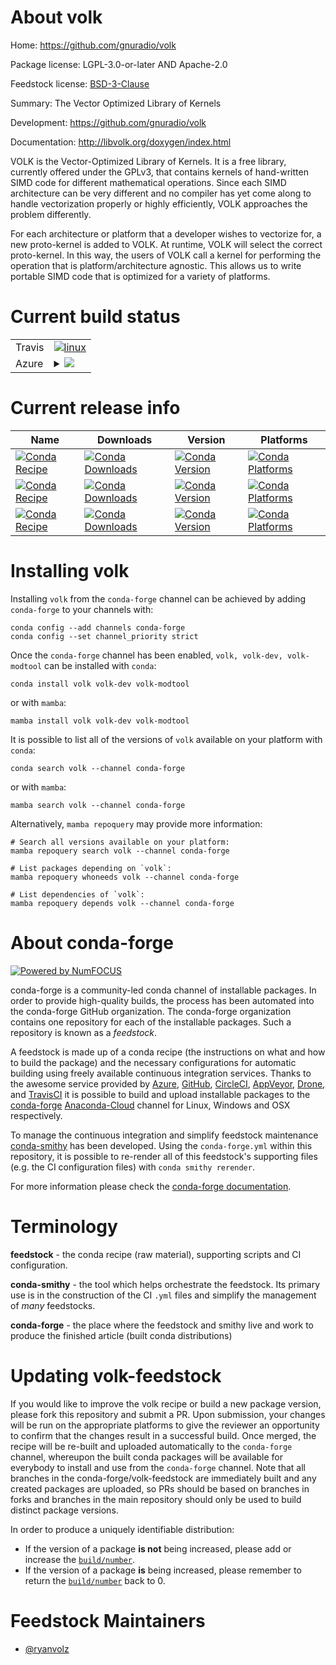 About volk
==========

Home: https://github.com/gnuradio/volk

Package license: LGPL-3.0-or-later AND Apache-2.0

Feedstock license: [BSD-3-Clause](https://github.com/conda-forge/volk-feedstock/blob/main/LICENSE.txt)

Summary: The Vector Optimized Library of Kernels

Development: https://github.com/gnuradio/volk

Documentation: http://libvolk.org/doxygen/index.html

VOLK is the Vector-Optimized Library of Kernels. It is a free library,
currently offered under the GPLv3, that contains kernels of hand-written
SIMD code for different mathematical operations. Since each SIMD
architecture can be very different and no compiler has yet come along to
handle vectorization properly or highly efficiently, VOLK approaches the
problem differently.

For each architecture or platform that a developer wishes to vectorize for,
a new proto-kernel is added to VOLK. At runtime, VOLK will select the
correct proto-kernel. In this way, the users of VOLK call a kernel for
performing the operation that is platform/architecture agnostic. This
allows us to write portable SIMD code that is optimized for a variety of
platforms.


Current build status
====================


<table><tr>
    <td>Travis</td>
    <td>
      <a href="https://app.travis-ci.com/conda-forge/volk-feedstock">
        <img alt="linux" src="https://img.shields.io/travis/com/conda-forge/volk-feedstock/main.svg?label=Linux">
      </a>
    </td>
  </tr>
    
  <tr>
    <td>Azure</td>
    <td>
      <details>
        <summary>
          <a href="https://dev.azure.com/conda-forge/feedstock-builds/_build/latest?definitionId=8367&branchName=main">
            <img src="https://dev.azure.com/conda-forge/feedstock-builds/_apis/build/status/volk-feedstock?branchName=main">
          </a>
        </summary>
        <table>
          <thead><tr><th>Variant</th><th>Status</th></tr></thead>
          <tbody><tr>
              <td>linux_64</td>
              <td>
                <a href="https://dev.azure.com/conda-forge/feedstock-builds/_build/latest?definitionId=8367&branchName=main">
                  <img src="https://dev.azure.com/conda-forge/feedstock-builds/_apis/build/status/volk-feedstock?branchName=main&jobName=linux&configuration=linux%20linux_64_" alt="variant">
                </a>
              </td>
            </tr><tr>
              <td>linux_aarch64</td>
              <td>
                <a href="https://dev.azure.com/conda-forge/feedstock-builds/_build/latest?definitionId=8367&branchName=main">
                  <img src="https://dev.azure.com/conda-forge/feedstock-builds/_apis/build/status/volk-feedstock?branchName=main&jobName=linux&configuration=linux%20linux_aarch64_" alt="variant">
                </a>
              </td>
            </tr><tr>
              <td>linux_ppc64le</td>
              <td>
                <a href="https://dev.azure.com/conda-forge/feedstock-builds/_build/latest?definitionId=8367&branchName=main">
                  <img src="https://dev.azure.com/conda-forge/feedstock-builds/_apis/build/status/volk-feedstock?branchName=main&jobName=linux&configuration=linux%20linux_ppc64le_" alt="variant">
                </a>
              </td>
            </tr><tr>
              <td>osx_64</td>
              <td>
                <a href="https://dev.azure.com/conda-forge/feedstock-builds/_build/latest?definitionId=8367&branchName=main">
                  <img src="https://dev.azure.com/conda-forge/feedstock-builds/_apis/build/status/volk-feedstock?branchName=main&jobName=osx&configuration=osx%20osx_64_" alt="variant">
                </a>
              </td>
            </tr><tr>
              <td>osx_arm64</td>
              <td>
                <a href="https://dev.azure.com/conda-forge/feedstock-builds/_build/latest?definitionId=8367&branchName=main">
                  <img src="https://dev.azure.com/conda-forge/feedstock-builds/_apis/build/status/volk-feedstock?branchName=main&jobName=osx&configuration=osx%20osx_arm64_" alt="variant">
                </a>
              </td>
            </tr><tr>
              <td>win_64</td>
              <td>
                <a href="https://dev.azure.com/conda-forge/feedstock-builds/_build/latest?definitionId=8367&branchName=main">
                  <img src="https://dev.azure.com/conda-forge/feedstock-builds/_apis/build/status/volk-feedstock?branchName=main&jobName=win&configuration=win%20win_64_" alt="variant">
                </a>
              </td>
            </tr>
          </tbody>
        </table>
      </details>
    </td>
  </tr>
</table>

Current release info
====================

| Name | Downloads | Version | Platforms |
| --- | --- | --- | --- |
| [![Conda Recipe](https://img.shields.io/badge/recipe-volk-green.svg)](https://anaconda.org/conda-forge/volk) | [![Conda Downloads](https://img.shields.io/conda/dn/conda-forge/volk.svg)](https://anaconda.org/conda-forge/volk) | [![Conda Version](https://img.shields.io/conda/vn/conda-forge/volk.svg)](https://anaconda.org/conda-forge/volk) | [![Conda Platforms](https://img.shields.io/conda/pn/conda-forge/volk.svg)](https://anaconda.org/conda-forge/volk) |
| [![Conda Recipe](https://img.shields.io/badge/recipe-volk--dev-green.svg)](https://anaconda.org/conda-forge/volk-dev) | [![Conda Downloads](https://img.shields.io/conda/dn/conda-forge/volk-dev.svg)](https://anaconda.org/conda-forge/volk-dev) | [![Conda Version](https://img.shields.io/conda/vn/conda-forge/volk-dev.svg)](https://anaconda.org/conda-forge/volk-dev) | [![Conda Platforms](https://img.shields.io/conda/pn/conda-forge/volk-dev.svg)](https://anaconda.org/conda-forge/volk-dev) |
| [![Conda Recipe](https://img.shields.io/badge/recipe-volk--modtool-green.svg)](https://anaconda.org/conda-forge/volk-modtool) | [![Conda Downloads](https://img.shields.io/conda/dn/conda-forge/volk-modtool.svg)](https://anaconda.org/conda-forge/volk-modtool) | [![Conda Version](https://img.shields.io/conda/vn/conda-forge/volk-modtool.svg)](https://anaconda.org/conda-forge/volk-modtool) | [![Conda Platforms](https://img.shields.io/conda/pn/conda-forge/volk-modtool.svg)](https://anaconda.org/conda-forge/volk-modtool) |

Installing volk
===============

Installing `volk` from the `conda-forge` channel can be achieved by adding `conda-forge` to your channels with:

```
conda config --add channels conda-forge
conda config --set channel_priority strict
```

Once the `conda-forge` channel has been enabled, `volk, volk-dev, volk-modtool` can be installed with `conda`:

```
conda install volk volk-dev volk-modtool
```

or with `mamba`:

```
mamba install volk volk-dev volk-modtool
```

It is possible to list all of the versions of `volk` available on your platform with `conda`:

```
conda search volk --channel conda-forge
```

or with `mamba`:

```
mamba search volk --channel conda-forge
```

Alternatively, `mamba repoquery` may provide more information:

```
# Search all versions available on your platform:
mamba repoquery search volk --channel conda-forge

# List packages depending on `volk`:
mamba repoquery whoneeds volk --channel conda-forge

# List dependencies of `volk`:
mamba repoquery depends volk --channel conda-forge
```


About conda-forge
=================

[![Powered by
NumFOCUS](https://img.shields.io/badge/powered%20by-NumFOCUS-orange.svg?style=flat&colorA=E1523D&colorB=007D8A)](https://numfocus.org)

conda-forge is a community-led conda channel of installable packages.
In order to provide high-quality builds, the process has been automated into the
conda-forge GitHub organization. The conda-forge organization contains one repository
for each of the installable packages. Such a repository is known as a *feedstock*.

A feedstock is made up of a conda recipe (the instructions on what and how to build
the package) and the necessary configurations for automatic building using freely
available continuous integration services. Thanks to the awesome service provided by
[Azure](https://azure.microsoft.com/en-us/services/devops/), [GitHub](https://github.com/),
[CircleCI](https://circleci.com/), [AppVeyor](https://www.appveyor.com/),
[Drone](https://cloud.drone.io/welcome), and [TravisCI](https://travis-ci.com/)
it is possible to build and upload installable packages to the
[conda-forge](https://anaconda.org/conda-forge) [Anaconda-Cloud](https://anaconda.org/)
channel for Linux, Windows and OSX respectively.

To manage the continuous integration and simplify feedstock maintenance
[conda-smithy](https://github.com/conda-forge/conda-smithy) has been developed.
Using the ``conda-forge.yml`` within this repository, it is possible to re-render all of
this feedstock's supporting files (e.g. the CI configuration files) with ``conda smithy rerender``.

For more information please check the [conda-forge documentation](https://conda-forge.org/docs/).

Terminology
===========

**feedstock** - the conda recipe (raw material), supporting scripts and CI configuration.

**conda-smithy** - the tool which helps orchestrate the feedstock.
                   Its primary use is in the construction of the CI ``.yml`` files
                   and simplify the management of *many* feedstocks.

**conda-forge** - the place where the feedstock and smithy live and work to
                  produce the finished article (built conda distributions)


Updating volk-feedstock
=======================

If you would like to improve the volk recipe or build a new
package version, please fork this repository and submit a PR. Upon submission,
your changes will be run on the appropriate platforms to give the reviewer an
opportunity to confirm that the changes result in a successful build. Once
merged, the recipe will be re-built and uploaded automatically to the
`conda-forge` channel, whereupon the built conda packages will be available for
everybody to install and use from the `conda-forge` channel.
Note that all branches in the conda-forge/volk-feedstock are
immediately built and any created packages are uploaded, so PRs should be based
on branches in forks and branches in the main repository should only be used to
build distinct package versions.

In order to produce a uniquely identifiable distribution:
 * If the version of a package **is not** being increased, please add or increase
   the [``build/number``](https://docs.conda.io/projects/conda-build/en/latest/resources/define-metadata.html#build-number-and-string).
 * If the version of a package **is** being increased, please remember to return
   the [``build/number``](https://docs.conda.io/projects/conda-build/en/latest/resources/define-metadata.html#build-number-and-string)
   back to 0.

Feedstock Maintainers
=====================

* [@ryanvolz](https://github.com/ryanvolz/)

